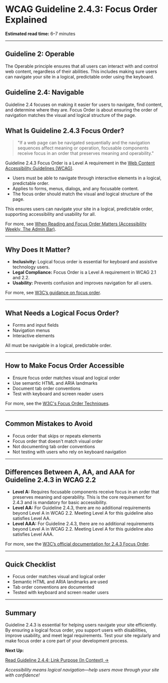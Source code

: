 <!--
title: 2.4.3 - Focus Order
series: Making the Web Accessible for All
description: A practical guide to WCAG Guideline 2.4.3 (Focus Order)—what it means, why it matters, and how to ensure a logical focus order for keyboard navigation.
keywords: wcag 2.4.3, focus order, keyboard navigation, accessibility, web standards, digital inclusion
image: WCAG-Series-2.4.3.png
imageAlt: Blue text on yellow background saying, "Web Content Accessibiilty Guiedlines (WCAG) 2.4.3 Explained, Focus Order"
status: published
date: 2025-07-03
excerpt: This guideline ensures a logical focus order for keyboard navigation.
-->

# **WCAG Guideline 2.4.3: Focus Order Explained**

**Estimated read time:** 6–7 minutes

---

## **Guideline 2: Operable**

The Operable principle ensures that all users can interact with and control web content, regardless of their abilities. This includes making sure users can navigate your site in a logical, predictable order using the keyboard.

## **Guideline 2.4: Navigable**

Guideline 2.4 focuses on making it easier for users to navigate, find content, and determine where they are. Focus Order is about ensuring the order of navigation matches the visual and logical structure of the page.

## **What Is Guideline 2.4.3 Focus Order?**

<!-- [Illustration: User tabbing through a web page in a logical order] -->

> "If a web page can be navigated sequentially and the navigation sequences affect meaning or operation, focusable components receive focus in an order that preserves meaning and operability."

Guideline 2.4.3 Focus Order is a Level A requirement in the [Web Content Accessibility Guidelines (WCAG)](https://www.w3.org/WAI/WCAG22/quickref/#focus-order).

- Users must be able to navigate through interactive elements in a logical, predictable order.
- Applies to forms, menus, dialogs, and any focusable content.
- The focus order should match the visual and logical structure of the page.

This ensures users can navigate your site in a logical, predictable order, supporting accessibility and usability for all.

For more, see [When Reading and Focus Order Matters (Accessibility Weekly, The Admin Bar)](https://theadminbar.com/accessibility-weekly/when-reading-and-focus-order-matters).

---

## **Why Does It Matter?**

<!-- [Infographic: Focus indicator moving through page elements, user with keyboard] -->

- **Inclusivity:** Logical focus order is essential for keyboard and assistive technology users.
- **Legal Compliance:** Focus Order is a Level A requirement in WCAG 2.1 and 2.2.
- **Usability:** Prevents confusion and improves navigation for all users.

For more, see [W3C’s guidance on focus order](https://www.w3.org/WAI/WCAG22/Understanding/focus-order.html).

---

## **What Needs a Logical Focus Order?**

<!-- [Grid: Forms, navigation, interactive elements, all with focus icons] -->

- Forms and input fields
- Navigation menus
- Interactive elements

All must be navigable in a logical, predictable order.

---

## **How to Make Focus Order Accessible**

<!-- [Side-by-side code snippets: Good focus order, bad focus order]
[Example: Settings panel for tab order] -->

- Ensure focus order matches visual and logical order
- Use semantic HTML and ARIA landmarks
- Document tab order conventions
- Test with keyboard and screen reader users

For more, see the [W3C's Focus Order Techniques](https://www.w3.org/WAI/WCAG22/Techniques/general/G59).

---

## **Common Mistakes to Avoid**

<!-- [Do/Don't graphic: Left side with logical focus order, right side with random order] -->

- Focus order that skips or repeats elements
- Focus order that doesn't match visual order
- Not documenting tab order conventions
- Not testing with users who rely on keyboard navigation

---

## **Differences Between A, AA, and AAA for Guideline 2.4.3 in WCAG 2.2**

<!-- [Infographic: Three columns labeled A, AA, AAA with example requirements for each] -->

- **Level A:** Requires focusable components receive focus in an order that preserves meaning and operability. This is the core requirement for 2.4.3 and is mandatory for basic accessibility.
- **Level AA:** For Guideline 2.4.3, there are no additional requirements beyond Level A in WCAG 2.2. Meeting Level A for this guideline also satisfies Level AA.
- **Level AAA:** For Guideline 2.4.3, there are no additional requirements beyond Level A in WCAG 2.2. Meeting Level A for this guideline also satisfies Level AAA.

For more, see the [W3C’s official documentation for 2.4.3 Focus Order](https://www.w3.org/WAI/WCAG22/Understanding/focus-order.html).

---

## **Quick Checklist**

<!-- [Checklist graphic: Icons for each item (focus, tab, navigation, etc.)] -->

- Focus order matches visual and logical order
- Semantic HTML and ARIA landmarks are used
- Tab order conventions are documented
- Tested with keyboard and screen reader users

---

## **Summary**

<!-- [Illustration: User tabbing through a web page in a logical order] -->

Guideline 2.4.3 is essential for helping users navigate your site efficiently. By ensuring a logical focus order, you support users with disabilities, improve usability, and meet legal requirements. Test your site regularly and make focus order a core part of your development process.

**Next Up:**

[Read Guideline 2.4.4: Link Purpose (In Context) →](WCAG-Guideline-2-4-4-Link-Purpose-In-Context-Explained)

*Accessibility means logical navigation—help users move through your site with confidence!*
